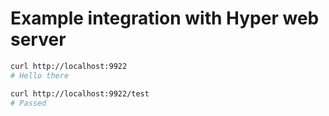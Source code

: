 # Example integration with Hyper web server

```bash
curl http://localhost:9922
# Hello there

curl http://localhost:9922/test
# Passed
```
